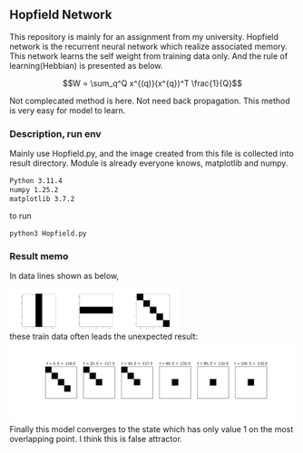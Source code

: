 ## Hopfield Network
This repository is mainly for an assignment from my university.
Hopfield network is the recurrent neural network which realize associated memory.
This network learns the self weight from training data only. And the rule of learning(Hebbian) is presented as below.
```math
W = \sum_q^Q x^{(q)}(x^{q})^T \frac{1}{Q}
```
Not complecated method is here. Not need back propagation. This method is very easy for model to learn.

### Description, run env
Mainly use Hopfield.py, and the image created from this file is collected into result directory.
Module is already everyone knows, matplotlib and numpy.
```
Python 3.11.4
numpy 1.25.2
matplotlib 3.7.2
```
to run
```
python3 Hopfield.py
```

### Result memo
In data lines shown as below,
<div style='display: flex;' >
<img src='https://github.com/nemusheep/HopfieldNet/blob/main/data/lines_0.png' width='20%' height='auto'>
<img src='https://github.com/nemusheep/HopfieldNet/blob/main/data/lines_1.png' width='20%' height='auto'>
<img src='https://github.com/nemusheep/HopfieldNet/blob/main/data/lines_2.png' width='20%' height='auto'>
</div>
these train data often leads the unexpected result:
<img src='https://github.com/nemusheep/HopfieldNet/blob/main/fig/false_attractor.png'>
Finally this model converges to the state which has only value 1 on the most overlapping point.
I think this is false attractor.